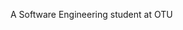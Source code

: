 A Software Engineering student at OTU

<!---
logan-yee/logan-yee is a ✨ special ✨ repository because its `README.md` (this file) appears on your GitHub profile.
You can click the Preview link to take a look at your changes.
--->
